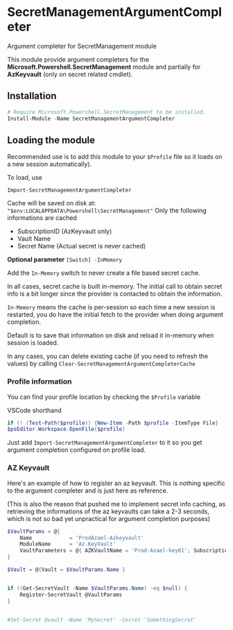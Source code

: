 # SecretManagementArgumentCompleter
 Argument completer for SecretManagement module

This module provide argument completers for the **Microsoft.Powershell.SecretManagement** module and partially for **AzKeyvault** (only on secret related cmdlet).

## Installation
```Powershell
# Require Microsoft.Powershell.SecretManagement to be installed.
Install-Module -Name SecretManagementArgumentCompleter 
```

## Loading the module
Recommended use is to add this module to your `$Profile` file so it loads on a new session automatically).

To load, use

`Import-SecretManagementArgumentCompleter`


Cache will be saved on disk at: `"$env:LOCALAPPDATA\Powershell\SecretManagement"`
Only the following informations are cached
- SubscriptionID (AzKeyvault only)
- Vault Name
- Secret Name (Actual secret is never cached)

**Optional parameter**
`[Switch] -InMemory`

Add the `In-Memory` switch to never create a file based secret cache. 


In all cases, secret cache is built in-memory. The initial call to obtain secret info is a bit longer since the provider is contacted to obtain the information. 

`In-Memory` means the cache is per-session so each time a new session is restarted, you do have the initial fetch to the provider when doing argument completion. 

Default is to save that information on disk and reload it in-memory when session is loaded.


In any cases, you can delete existing cache (if you need to refresh the values) by calling `Clear-SecretManagementArgumentCompleterCache`




### Profile information
You can find your profile location by checking the `$Profile`  variable

VSCode shorthand 

```Powershell
if (! (Test-Path($profile)) {New-Item -Path $profile -ItemType File}
$psEditor.Workspace.OpenFile($profile)
```

Just add `Import-SecretManagementArgumentCompleter` to it so you get argument completion configured on profile load.


### AZ Keyvault

Here's an example of how to register an az keyvault.
This is nothing specific to the argument completer and is just here as reference.

(This is also the reason that pushed me to implement secret info caching, as retrieving the informations of the az keyvaults can take a 2-3 seconds, which is not so bad yet unpractical for argument completion purposes)


```Powershell
$VaultParams = @{
    Name            = 'ProdAzael-Azkeyvault' 
    ModuleName      = 'Az.KeyVault' 
    VaultParameters = @{ AZKVaultName = 'Prod-Azael-key01'; SubscriptionId = 'e7739e0b-1a01-4361-8fe4-087e14463a4c' }
}

$Vault = @{Vault = $VaultParams.Name }


if ((Get-SecretVault -Name $VaultParams.Name) -eq $null) {
    Register-SecretVault @VaultParams 
}


#Set-Secret @vault -Name 'MySecret' -Secret 'SomethingSecret'
```


